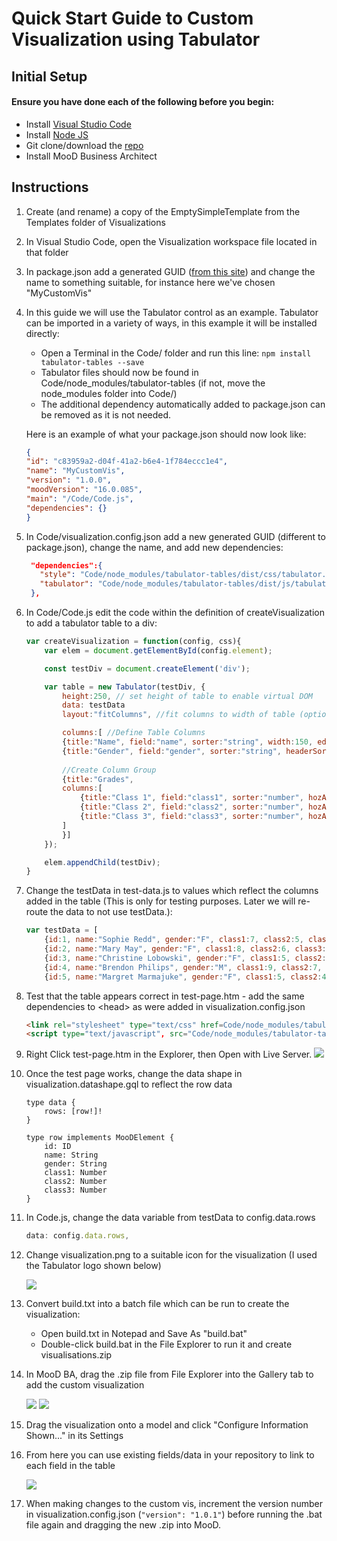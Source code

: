 # Quick Start Guide to Custom Visualization using Tabulator

## Initial Setup
#### Ensure you have done each of the following before you begin:
- Install [Visual Studio Code](https://code.visualstudio.com/)
- Install [Node JS](https://nodejs.org/en)
- Git clone/download the [repo](https://github.com/CACIMooD/Visualizations)
- Install MooD Business Architect

## Instructions

1. Create (and rename) a copy of the EmptySimpleTemplate from the Templates folder of Visualizations
1. In Visual Studio Code, open the Visualization workspace file located in that folder
1. In package.json add a generated GUID ([from this site](https://www.guidgenerator.com/)) and change the name to something suitable, for instance here we've chosen "MyCustomVis"
1. In this guide we will use the Tabulator control as an example. Tabulator can be imported in a variety of ways, in this example it will be installed directly:
    - Open a Terminal in the Code/ folder and run this line: ```npm install tabulator-tables --save```
    - Tabulator files should now be found in Code/node_modules/tabulator-tables (if not, move the node_modules folder into Code/)
    - The additional dependency automatically added to package.json can be removed as it is not needed.
    
    Here is an example of what your package.json should now look like:
    
    ```json
    {
    "id": "c83959a2-d04f-41a2-b6e4-1f784eccc1e4",
    "name": "MyCustomVis",
    "version": "1.0.0",
    "moodVersion": "16.0.085",
    "main": "/Code/Code.js",
    "dependencies": {}
    }
5. In Code/visualization.config.json add a new generated GUID (different to package.json), change the name, and add new dependencies:
     ```json
      "dependencies":{
        "style": "Code/node_modules/tabulator-tables/dist/css/tabulator.min.css",
        "tabulator": "Code/node_modules/tabulator-tables/dist/js/tabulator.js"
      },
6. In Code/Code.js edit the code within the definition of createVisualization to add a tabulator table to a div:
    ```js
    var createVisualization = function(config, css){
        var elem = document.getElementById(config.element);

        const testDiv = document.createElement('div');

        var table = new Tabulator(testDiv, {
            height:250, // set height of table to enable virtual DOM
            data: testData
            layout:"fitColumns", //fit columns to width of table (optional)

            columns:[ //Define Table Columns
            {title:"Name", field:"name", sorter:"string", width:150, editor:true},
            {title:"Gender", field:"gender", sorter:"string", headerSort:false, editor:"list", editorParams:{values:{"M":"Male", "F":"Female", "X":"Other"}}},
            
            //Create Column Group
            {title:"Grades",
            columns:[
                {title:"Class 1", field:"class1", sorter:"number", hozAlign:"center", editor:true},
                {title:"Class 2", field:"class2", sorter:"number", hozAlign:"center", editor:true},
                {title:"Class 3", field:"class3", sorter:"number", hozAlign:"center", editor:true}
            ]
            }]
        });

        elem.appendChild(testDiv);
    }
1. Change the testData in test-data.js to values which reflect the columns added in the table (This is only for testing purposes.  Later we will re-route the data to not use testData.):
    ```js
    var testData = [
        {id:1, name:"Sophie Redd", gender:"F", class1:7, class2:5, class3:9},
        {id:2, name:"Mary May", gender:"F", class1:8, class2:6, class3:9},
        {id:3, name:"Christine Lobowski", gender:"F", class1:5, class2:3, class3:9},
        {id:4, name:"Brendon Philips", gender:"M", class1:9, class2:7, class3:8},
        {id:5, name:"Margret Marmajuke", gender:"F", class1:5, class2:4, class3:9},
1. Test that the table appears correct in test-page.htm - add the same dependencies to \<head> as were added in visualization.config.json
    ```html
    <link rel="stylesheet" type="text/css" href=Code/node_modules/tabulator-tables/dist/css/tabulator.min.css>
    <script type="text/javascript", src="Code/node_modules/tabulator-tables/dist/js/tabulator.js"></script>
1. Right Click test-page.htm in the Explorer, then Open with Live Server.
![](TestPage.png)
1. Once the test page works, change the data shape in visualization.datashape.gql to reflect the row data
    ```gql
    type data { 
        rows: [row!]! 
    } 

    type row implements MooDElement { 
        id: ID 
        name: String
        gender: String
        class1: Number
        class2: Number
        class3: Number
    }
1. In Code.js, change the data variable from testData to config.data.rows
    ```js 
    data: config.data.rows,
1. Change visualization.png to a suitable icon for the visualization (I used the Tabulator logo shown below)
    
    ![](visualization.png)
1. Convert build.txt into a batch file which can be run to create the visualization:
    - Open build.txt in Notepad and Save As "build.bat"
    - Double-click build.bat in the File Explorer to run it and create visualisations.zip
1. In MooD BA, drag the .zip file from File Explorer into the Gallery tab to add the custom visualization

    ![](Importing.png) ![](Imported.png)
1. Drag the visualization onto a model and click "Configure Information Shown..." in its Settings
1. From here you can use existing fields/data in your repository to link to each field in the table

    ![](ConfigureInfo.png)
1. When making changes to the custom vis, increment the version number in visualization.config.json (`"version": "1.0.1"`) before running the .bat file again and dragging the new .zip into MooD.
